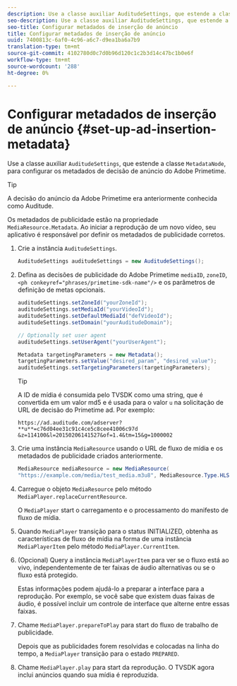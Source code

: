 ```yaml
---
description: Use a classe auxiliar AuditudeSettings, que estende a classe MetadataNode, para configurar os metadados de decisão de anúncio do Adobe Primetime.
seo-description: Use a classe auxiliar AuditudeSettings, que estende a classe MetadataNode, para configurar os metadados de decisão de anúncio do Adobe Primetime.
seo-title: Configurar metadados de inserção de anúncio
title: Configurar metadados de inserção de anúncio
uuid: 7400813c-6af0-4c96-a6c7-d9ea1ba6a7b9
translation-type: tm+mt
source-git-commit: 4102780d0c7d0b96d120c1c2b3d14c47bc1b0e6f
workflow-type: tm+mt
source-wordcount: '288'
ht-degree: 0%

---
```



# Configurar metadados de inserção de anúncio {#set-up-ad-insertion-metadata}

Use a classe auxiliar `AuditudeSettings`, que estende a classe `MetadataNode`, para configurar os metadados de decisão de anúncio do Adobe Primetime.

>[!TIP]
>
>A decisão do anúncio da Adobe Primetime era anteriormente conhecida como Auditude.

Os metadados de publicidade estão na propriedade `MediaResource.Metadata`. Ao iniciar a reprodução de um novo vídeo, seu aplicativo é responsável por definir os metadados de publicidade corretos.

1. Crie a instância `AuditudeSettings`.

   ```java
   AuditudeSettings auditudeSettings = new AuditudeSettings();
   ```

1. Defina as decisões de publicidade do Adobe Primetime `mediaID`, `zoneID`, `<ph conkeyref="phrases/primetime-sdk-name"/>` e os parâmetros de definição de metas opcionais.

   ```java
   auditudeSettings.setZoneId("yourZoneId"); 
   auditudeSettings.setMediaId("yourVideoId"); 
   auditudeSettings.setDefaultMediaId("defVideoId"); 
   auditudeSettings.setDomain("yourAuditudeDomain"); 
   
   // Optionally set user agent  
   auditudeSettings.setUserAgent("yourUserAgent"); 
   
   Metadata targetingParameters = new Metadata(); 
   targetingParameters.setValue("desired_param", "desired_value"); 
   auditudeSettings.setTargetingParameters(targetingParameters);
   ```

   >[!TIP]
   >
   >A ID de mídia é consumida pelo TVSDK como uma string, que é convertida em um valor md5 e é usada para o valor `u` na solicitação de URL de decisão do Primetime ad. Por exemplo:
   >
   >`https://ad.auditude.com/adserver? **u**=c76d04ee31c91c4ce5c8cee41006c97d &z=114100&l=20150206141527&of=1.4&tm=15&g=1000002`

1. Crie uma instância `MediaResource` usando o URL de fluxo de mídia e os metadados de publicidade criados anteriormente.

   ```java
   MediaResource mediaResource = new MediaResource( 
   "https://example.com/media/test_media.m3u8", MediaResource.Type.HLS, Metadata);
   ```

1. Carregue o objeto `MediaResource` pelo método `MediaPlayer.replaceCurrentResource`.

   O `MediaPlayer` start o carregamento e o processamento do manifesto de fluxo de mídia.

1. Quando `MediaPlayer` transição para o status INITIALIZED, obtenha as características de fluxo de mídia na forma de uma instância `MediaPlayerItem` pelo método `MediaPlayer.CurrentItem`.
1. (Opcional) Query a instância `MediaPlayerItem` para ver se o fluxo está ao vivo, independentemente de ter faixas de áudio alternativas ou se o fluxo está protegido.

   Estas informações podem ajudá-lo a preparar a interface para a reprodução. Por exemplo, se você sabe que existem duas faixas de áudio, é possível incluir um controle de interface que alterne entre essas faixas.

1. Chame `MediaPlayer.prepareToPlay` para start do fluxo de trabalho de publicidade.

   Depois que as publicidades forem resolvidas e colocadas na linha do tempo, a `MediaPlayer` transição para o estado `PREPARED`.
1. Chame `MediaPlayer.play` para start da reprodução.
O TVSDK agora inclui anúncios quando sua mídia é reproduzida.
